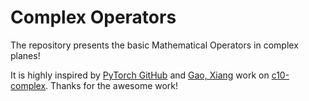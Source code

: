 # Complex Operators

The repository presents the basic
Mathematical Operators in complex planes!

It is highly inspired by
[PyTorch GitHub](https://github.com/pytorch/pytorch) and
[Gao, Xiang](https://github.com/zasdfgbnM) work on
[c10-complex](https://github.com/zasdfgbnm/c10-complex).
Thanks for the awesome work!
